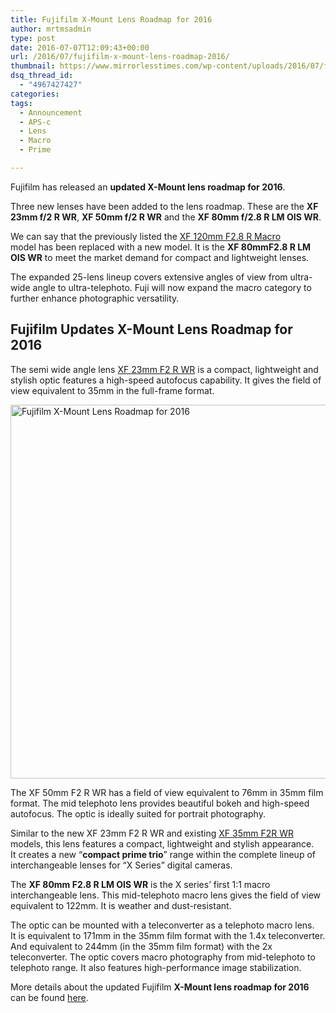 ```yaml
---
title: Fujifilm X-Mount Lens Roadmap for 2016
author: mrtmsadmin
type: post
date: 2016-07-07T12:09:43+00:00
url: /2016/07/fujifilm-x-mount-lens-roadmap-2016/
thumbnail: https://www.mirrorlesstimes.com/wp-content/uploads/2016/07/fujifilm-x-mount-lens-roadmap-2016.jpg
dsq_thread_id:
  - "4967427427"
categories:
tags:
  - Announcement
  - APS-c
  - Lens
  - Macro
  - Prime

---
```

Fujifilm has released an **updated X-Mount lens roadmap for 2016**.

Three new lenses have been added to the lens roadmap. These are the **XF 23mm f/2 R WR**, **XF 50mm f/2 R WR** and the **XF 80mm f/2.8 R LM OIS WR**.

We can say that the previously listed the [XF 120mm F2.8 R Macro][1] model has been replaced with a new model. It is the **XF 80mmF2.8 R LM OIS WR** to meet the market demand for compact and lightweight lenses.

The expanded 25-lens lineup covers extensive angles of view from ultra-wide angle to ultra-telephoto. Fuji will now expand the macro category to further enhance photographic versatility.<!--more-->

## Fujifilm Updates X-Mount Lens Roadmap for 2016

The semi wide angle lens [XF 23mm F2 R WR][2] is a compact, lightweight and stylish optic features a high-speed autofocus capability. It gives the field of view equivalent to 35mm in the full-frame format.

<img class="alignnone wp-image-417 size-full" title="Fujifilm X-Mount Lens Roadmap for 2016" src="https://i0.wp.com/www.mirrorlesstimes.com/wp-content/uploads/2016/07/fujifilm-x-mount-lens-roadmap-2016.jpg?resize=600%2C598&#038;ssl=1" alt="Fujifilm X-Mount Lens Roadmap for 2016" width="600" height="598" srcset="https://i0.wp.com/www.mirrorlesstimes.com/wp-content/uploads/2016/07/fujifilm-x-mount-lens-roadmap-2016.jpg?w=950&ssl=1 950w, https://i0.wp.com/www.mirrorlesstimes.com/wp-content/uploads/2016/07/fujifilm-x-mount-lens-roadmap-2016.jpg?resize=150%2C150&ssl=1 150w, https://i0.wp.com/www.mirrorlesstimes.com/wp-content/uploads/2016/07/fujifilm-x-mount-lens-roadmap-2016.jpg?resize=300%2C300&ssl=1 300w, https://i0.wp.com/www.mirrorlesstimes.com/wp-content/uploads/2016/07/fujifilm-x-mount-lens-roadmap-2016.jpg?resize=768%2C766&ssl=1 768w, https://i0.wp.com/www.mirrorlesstimes.com/wp-content/uploads/2016/07/fujifilm-x-mount-lens-roadmap-2016.jpg?resize=60%2C60&ssl=1 60w" sizes="(max-width: 600px) 100vw, 600px" data-recalc-dims="1" /> 

The XF 50mm F2 R WR has a field of view equivalent to 76mm in 35mm film format. The mid telephoto lens provides beautiful bokeh and high-speed autofocus. The optic is ideally suited for portrait photography.

Similar to the new XF 23mm F2 R WR and existing <a href="http://amzn.to/29jWcr6" target="_blank">XF 35mm F2R WR</a> models, this lens features a compact, lightweight and stylish appearance. It creates a new “**compact prime trio**” range within the complete lineup of interchangeable lenses for “X Series” digital cameras.

The **XF 80mm F2.8 R LM OIS WR** is the X series’ first 1:1 macro interchangeable lens. This mid-telephoto macro lens gives the field of view equivalent to 122mm. It is weather and dust-resistant.

The optic can be mounted with a teleconverter as a telephoto macro lens. It is equivalent to 171mm in the 35mm film format with the 1.4x teleconverter. And equivalent to 244mm (in the 35mm film format) with the 2x teleconverter. The optic covers macro photography from mid-telephoto to telephoto range. It also features high-performance image stabilization.

More details about the updated Fujifilm **X-Mount lens roadmap for 2016** can be found <a href="http://www.fujifilmusa.com/press/news/display_news?newsID=881021" target="_blank">here</a>.

 [1]: https://www.mirrorlesstimes.com/2016/04/fujifilm-xf-120mm-f2-8-r-lens-delayed/
 [2]: https://www.mirrorlesstimes.com/2016/05/fujifilm-xf-23mm-f2-wr-lens/